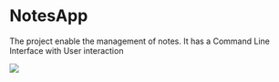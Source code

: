 # NotesApp
The project enable the management of notes. It has a Command Line Interface with User interaction

<a href="https://codeclimate.com/repos/56cbefbd1f07c008b1009245/feed"><img src="https://codeclimate.com/repos/56cbefbd1f07c008b1009245/badges/5dda1dde6bdcdf82bd39/gpa.svg" /></a>
